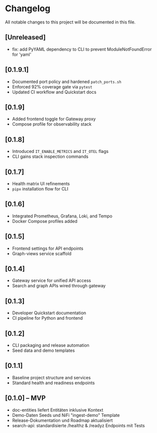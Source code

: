 # Changelog
All notable changes to this project will be documented in this file.

## [Unreleased]
- fix: add PyYAML dependency to CLI to prevent ModuleNotFoundError for 'yaml'

## [0.1.9.1]
- Documented port policy and hardened `patch_ports.sh`
- Enforced 92% coverage gate via `pytest`
- Updated CI workflow and Quickstart docs

## [0.1.9]
- Added frontend toggle for Gateway proxy
- Compose profile for observability stack

## [0.1.8]
- Introduced `IT_ENABLE_METRICS` and `IT_OTEL` flags
- CLI gains stack inspection commands

## [0.1.7]
- Health matrix UI refinements
- `pipx` installation flow for CLI

## [0.1.6]
- Integrated Prometheus, Grafana, Loki, and Tempo
- Docker Compose profiles added

## [0.1.5]
- Frontend settings for API endpoints
- Graph-views service scaffold

## [0.1.4]
- Gateway service for unified API access
- Search and graph APIs wired through gateway

## [0.1.3]
- Developer Quickstart documentation
- CI pipeline for Python and frontend

## [0.1.2]
- CLI packaging and release automation
- Seed data and demo templates

## [0.1.1]
- Baseline project structure and services
- Standard health and readiness endpoints

## [0.1.0] – MVP
- doc-entities liefert Entitäten inklusive Kontext
- Demo-Daten Seeds und NiFi "ingest-demo" Template
- Release-Dokumentation und Roadmap aktualisiert
- search-api: standardisierte /healthz & /readyz Endpoints mit Tests
